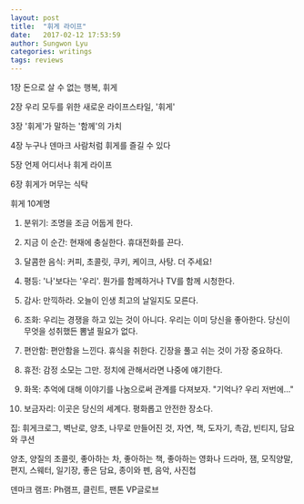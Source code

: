```yaml
---
layout: post
title:  "휘게 라이프"
date:   2017-02-12 17:53:59
author: Sungwon Lyu
categories: writings
tags: reviews
---
```

1장 돈으로 살 수 없는 행복, 휘게

2장 우리 모두를 위한 새로운 라이프스타일, '휘게'

3장 '휘게'가 말하는 '함께'의 가치

4장 누구나 덴마크 사람처럼 휘게를 즐길 수 있다

5장 언제 어디서나 휘게 라이프

6장 휘게가 머무는 식탁

휘게 10계명

1. 분위기: 조명을 조금 어둡게 한다.

2. 지금 이 순간: 현재에 충실한다. 휴대전화를 끈다.

3. 달콤한 음식: 커피, 초콜릿, 쿠키, 케이크, 사탕. 더 주세요!

4. 평등: '나'보다는 '우리'. 뭔가를 함께하거나 TV를 함께 시청한다.

5. 감사: 만끽하라. 오늘이 인생 최고의 날일지도 모른다.

6. 조화: 우리는 경쟁을 하고 있는 것이 아니다. 우리는 이미 당신을 좋아한다. 당신이 무엇을 성취했든 뽐낼 필요가 없다. 

7. 편안함: 편안함을 느낀다. 휴식을 취한다. 긴장을 풀고 쉬는 것이 가장 중요하다.

8. 휴전: 감정 소모는 그만. 정치에 관해서라면 나중에 얘기한다.

9. 화목: 추억에 대해 이야기를 나눔으로써 관계를 다져보자. "기억나? 우리 저번에..."

10. 보금자리: 이곳은 당신의 세계다. 평화롭고 안전한 장소다. 

집: 휘게크로그, 벽난로, 양초, 나무로 만들어진 것, 자연, 책, 도자기, 촉감, 빈티지, 담요와 쿠션

양초, 양질의 초콜릿, 좋아하는 차, 좋아하는 책, 좋아하는 영화나 드라마, 잼, 모직양말, 편지, 스웨터, 일기장, 좋은 담요, 종이와 펜, 음악, 사진첩

덴마크 램프: Ph램프, 클린트, 팬톤 VP글로브

